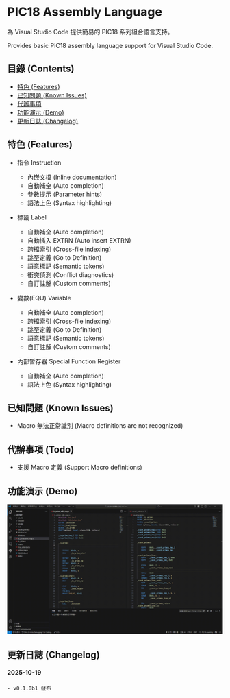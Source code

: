 # PIC18 Assembly Language
為 Visual Studio Code 提供簡易的 PIC18 系列組合語言支持。

Provides basic PIC18 assembly language support for Visual Studio Code.

## 目錄 (Contents)
- [特色 (Features)](#特色-features)
- [已知問題 (Known Issues)](#已知問題-known-issues)
- [代辦事項](#代辦事項-todo)
- [功能演示 (Demo)](#功能演示-demo)
- [更新日誌 (Changelog)](#更新日誌-changelog)

## 特色 (Features)
- 指令 Instruction
    - 內嵌文檔 (Inline documentation)
    - 自動補全 (Auto completion)
    - 參數提示 (Parameter hints)
    - 語法上色 (Syntax highlighting)

- 標籤 Label
    - 自動補全 (Auto completion)
    - 自動插入 EXTRN (Auto insert EXTRN)
    - 跨檔索引 (Cross-file indexing)
    - 跳至定義 (Go to Definition)
    - 語意標記 (Semantic tokens)
    - 衝突偵測 (Conflict diagnostics)
    - 自訂註解 (Custom comments)

- 變數(EQU) Variable
    - 自動補全 (Auto completion)
    - 跨檔索引 (Cross-file indexing)
    - 跳至定義 (Go to Definition)
    - 語意標記 (Semantic tokens)
    - 自訂註解 (Custom comments)

- 內部暫存器 Special Function Register
    - 自動補全 (Auto completion)
    - 語法上色 (Syntax highlighting)

## 已知問題 (Known Issues)
- Macro 無法正常識別 (Macro definitions are not recognized)

## 代辦事項 (Todo)
- 支援 Macro 定義 (Support Macro definitions)

## 功能演示 (Demo)
![Demo](https://github.com/zhihao1021/PIC18-Assembly-VSC-Extension/blob/main/resources/pic18-assembly.gif?raw=true)

## 更新日誌 (Changelog)
#### 2025-10-19
```
- v0.1.0b1 發布
```
